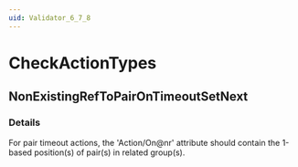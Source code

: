 ```yaml
---
uid: Validator_6_7_8
---
```


# CheckActionTypes

## NonExistingRefToPairOnTimeoutSetNext

<!-- Description, Properties, ... sections are auto-generated. -->
<!-- REPLACE ME AUTO-GENERATION -->

### Details

For pair timeout actions, the 'Action/On@nr' attribute should contain the 1-based position(s) of pair(s) in related group(s).

<!-- Uncomment to add example code -->
<!--### Example code-->
